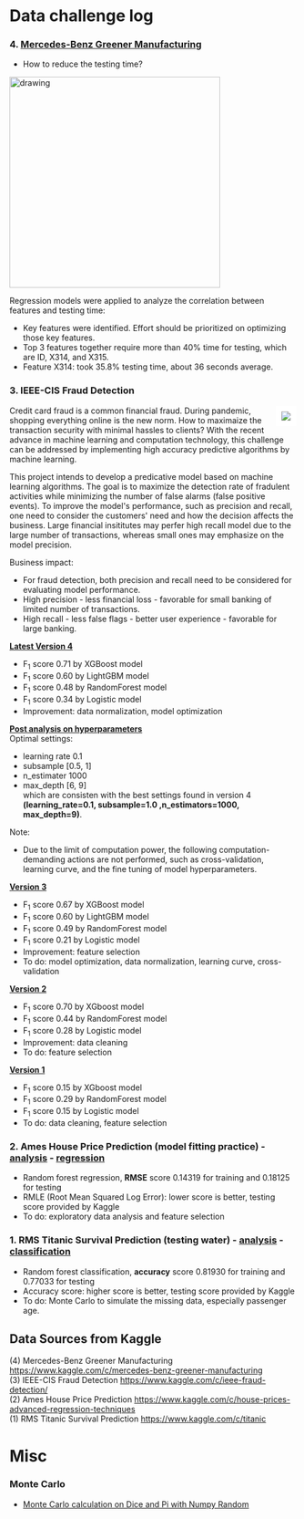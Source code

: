 # Data challenge log
### 4. [Mercedes-Benz Greener Manufacturing](https://github.com/er1czz/data_challenges/blob/master/Mercedes_Manufacturing_v2.ipynb)
- How to reduce the testing time?  
<img src="https://github.com/er1czz/data_challenges/blob/master/car_740_480.jpg?raw=true" align = "center" alt="drawing" width="370"> 

Regression models were applied to analyze the correlation between features and testing time:
- Key features were identified. Effort should be prioritized on optimizing those key features.
- Top 3 features together require more than 40% time for testing, which are ID, X314, and X315.
- Feature X314: took 35.8% testing time, about 36 seconds average.

### 3. IEEE-CIS Fraud Detection
<img src="https://github.com/er1czz/data_challenges/blob/master/unsplash_transaction.JPG?raw=true" align = "right" style = "border:10px solid white">  

Credit card fraud is a common financial fraud. During pandemic, shopping everything online is the new norm. How to maximaize the transaction security with minimal hassles to clients? With the recent advance in machine learning and computation technology, this challenge can be addressed by implementing high accuracy predictive algorithms by machine learning.       

This project intends to develop a predicative model based on machine learning algorithms. The goal is to maximize the detection rate of fradulent activities while minimizing the number of false alarms (false positive events). To improve the model's performance, such as precision and recall, one need to consider the customers' need and how the decision affects the business. Large financial insititutes may perfer high recall model due to the large number of transactions, whereas small ones may emphasize on the model precision.

Business impact: 
- For fraud detection, both precision and recall need to be considered for evaluating model performance.
- High precision - less financial loss - favorable for small banking of limited number of transactions.
- High recall - less false flags - better user experience - favorable for large banking.

[<b> Latest Version 4</b>](https://github.com/er1czz/kaggle/blob/master/Fraud_Detection_fullset_4.ipynb)
- F<sub>1</sub> score 0.71 by XGBoost model
- F<sub>1</sub> score 0.60 by LightGBM model
- F<sub>1</sub> score 0.48 by RandomForest model 
- F<sub>1</sub> score 0.34 by Logistic model 
- Improvement: data normalization, model optimization

[<b>Post analysis on hyperparameters</b>](https://github.com/er1czz/kaggle/blob/master/XGB_opt.ipynb)   
Optimal settings:
- learning rate 0.1
- subsample \[0.5, 1\]
- n_estimater 1000  
- max_depth \[6, 9\]  
which are consisten with the best settings found in version 4 <b>(learning_rate=0.1, subsample=1.0 ,n_estimators=1000, max_depth=9)</b>.

Note:
- Due to the limit of computation power, the following computation-demanding actions are not performed, such as cross-validation, learning curve, and the fine tuning of model hyperparameters.

[<b>Version 3</b>](https://github.com/er1czz/kaggle/blob/master/Fraud_Detection_fullset_3.ipynb)   
- F<sub>1</sub> score 0.67 by XGBoost model
- F<sub>1</sub> score 0.60 by LightGBM model
- F<sub>1</sub> score 0.49 by RandomForest model 
- F<sub>1</sub> score 0.21 by Logistic model 
- Improvement: feature selection
- To do: model optimization, data normalization, learning curve, cross-validation

[<b>Version 2</b>](https://github.com/er1czz/kaggle/blob/master/Fraud_Detection_fullset_2.ipynb)
- F<sub>1</sub> score 0.70 by XGboost model 
- F<sub>1</sub> score 0.44 by RandomForest model 
- F<sub>1</sub> score 0.28 by Logistic model 
- Improvement: data cleaning
- To do: feature selection

[<b>Version 1</b>](https://github.com/er1czz/kaggle/blob/master/Fraud_Detection_fullset.ipynb)   
- F<sub>1</sub> score 0.15 by XGboost model 
- F<sub>1</sub> score 0.29 by RandomForest model 
- F<sub>1</sub> score 0.15 by Logistic model 
- To do: data cleaning, feature selection 
### 2. Ames House Price Prediction (model fitting practice) - [analysis](https://github.com/er1czz/kaggle/blob/master/House_prices_analysis.ipynb) - [regression](https://github.com/er1czz/kaggle/blob/master/House_prices_regression.ipynb)
- Random forest regression, **RMSE** score 0.14319 for training and 0.18125 for testing 
- RMLE (Root Mean Squared Log Error): lower score is better, testing score provided by Kaggle
- To do: exploratory data analysis and feature selection
### 1. RMS Titanic Survival Prediction (testing water) - [analysis](https://github.com/er1czz/kaggle/blob/master/Titanic_analysis.ipynb) - [classification](https://github.com/er1czz/kaggle/blob/master/Titanic_classifier.ipynb)
- Random forest classification, **accuracy** score 0.81930 for training and 0.77033 for testing
- Accuracy score: higher score is better, testing score provided by Kaggle
- To do: Monte Carlo to simulate the missing data, especially passenger age.

## Data Sources from Kaggle  
\(4\) Mercedes-Benz Greener Manufacturing  https://www.kaggle.com/c/mercedes-benz-greener-manufacturing  
\(3\) IEEE-CIS Fraud Detection https://www.kaggle.com/c/ieee-fraud-detection/  
\(2\) Ames House Price Prediction https://www.kaggle.com/c/house-prices-advanced-regression-techniques  
\(1\) RMS Titanic Survival Prediction  https://www.kaggle.com/c/titanic  

# Misc
### Monte Carlo
- [Monte Carlo calculation on Dice and Pi with Numpy Random](https://github.com/er1czz/kaggle/blob/master/Monte%20Carlo's%20Dice%20and%20Pi.ipynb)
